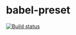 # babel-preset

[![Build status][build-status-image]][build-status-url]

[build-status-image]: https://travis-ci.com/tailify/babel-preset.svg?branch=master
[build-status-url]: https://travis-ci.com/tailify/babel-preset
